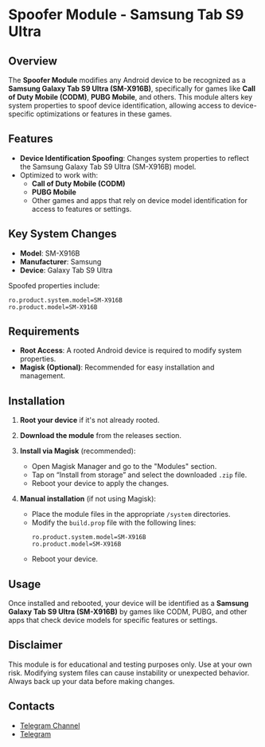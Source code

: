 # Spoofer Module - Samsung Tab S9 Ultra

## Overview

The **Spoofer Module** modifies any Android device to be recognized as a **Samsung Galaxy Tab S9 Ultra (SM-X916B)**, specifically for games like **Call of Duty Mobile (CODM)**, **PUBG Mobile**, and others. This module alters key system properties to spoof device identification, allowing access to device-specific optimizations or features in these games.

## Features

- **Device Identification Spoofing**: Changes system properties to reflect the Samsung Galaxy Tab S9 Ultra (SM-X916B) model.
- Optimized to work with:
  - **Call of Duty Mobile (CODM)**
  - **PUBG Mobile**
  - Other games and apps that rely on device model identification for access to features or settings.

## Key System Changes

- **Model**: SM-X916B
- **Manufacturer**: Samsung
- **Device**: Galaxy Tab S9 Ultra

Spoofed properties include:
```
ro.product.system.model=SM-X916B
ro.product.model=SM-X916B
```

## Requirements

- **Root Access**: A rooted Android device is required to modify system properties.
- **Magisk (Optional)**: Recommended for easy installation and management.

## Installation

1. **Root your device** if it's not already rooted.
2. **Download the module** from the releases section.
3. **Install via Magisk** (recommended):
   - Open Magisk Manager and go to the "Modules" section.
   - Tap on “Install from storage” and select the downloaded `.zip` file.
   - Reboot your device to apply the changes.

4. **Manual installation** (if not using Magisk):
   - Place the module files in the appropriate `/system` directories.
   - Modify the `build.prop` file with the following lines:
     ```
     ro.product.system.model=SM-X916B
     ro.product.model=SM-X916B
     ```
   - Reboot your device.

## Usage

Once installed and rebooted, your device will be identified as a **Samsung Galaxy Tab S9 Ultra (SM-X916B)** by games like CODM, PUBG, and other apps that check device models for specific features or settings.

## Disclaimer

This module is for educational and testing purposes only. Use at your own risk. Modifying system files can cause instability or unexpected behavior. Always back up your data before making changes.

## Contacts

- [Telegram Channel](https://t.me/rmuxnet)
- [Telegram](https://t.me/mx7111)
